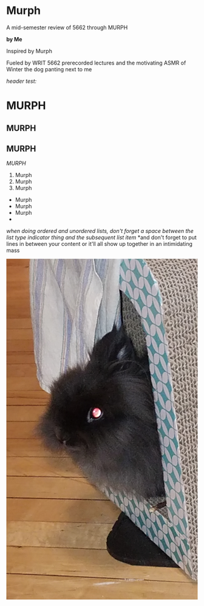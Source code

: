 # Murph
A mid-semester review of 5662 through MURPH

**by Me**

Inspired by Murph

Fueled by WRIT 5662 prerecorded lectures and the motivating ASMR of Winter the dog panting next to me


*header test:*

MURPH
=====
MURPH
-----
MURPH
-----

*MURPH*

1. Murph
2. Murph
3. Murph
* Murph
* Murph
* Murph
* 
*when doing ordered and unordered lists, don't forget a space between the list type indicator thing and the subsequent list item*
*and don't forget to put lines in between your content or it'll all show up together in an intimidating mass

![picture of MURPH, a fluffy black rabbit in profile peeking his head out of a hollow corrugated cardboard cube. His eye is reflecting a glowing red color from the camera flash. He looks up to no good.](murph.jpg)
